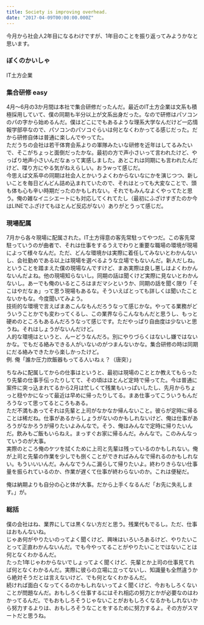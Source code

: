 ```yaml
---
title: Society is improving overhead.
date: "2017-04-09T00:00:00.000Z"
---
```


今月から社会人2年目になるわけですが、1年目のことを振り返ってみようかなと思います。

### ぼくのかいしゃ
IT土方企業

### 集合研修 easy
4月～6月の3か月間は本社で集合研修だったんだ。最近のIT土方企業は文系も積極採用していて、僕の同期も半分以上が文系出身だった。なので研修はパソコンのパの字から始めるんだ。僕はどこにでもあるような理系大学なんだけど一応情報学部卒なので、パソコンのパソコぐらいは何となくわかってる感じだった。だから研修自体は普通に楽しんでやってた。  
ただうちの会社は若干体育会系よりの軍隊みたいな研修を近年はしてるみたいで、そこがちょっと面倒だったかな。最初の方で声小さいって言われたけど、やっぱり地声小さいんだなぁって実感しました。あとこれは同期にも言われたんだけど、喋り方にやる気がねえらしい。おうwって感じだ。  
今思えば文系卒の同期は社会人とかいうよくわからないなにかを演じつつ、新しいことを毎日どんどん詰め込まれていたので、それはとっても大変なことで、頭も体も心も辛い時期だったのかもしれない。それでもみんなよくやってたと思う。俺の雑なイニシエートにも対応してくれてたし（最初にふざけすぎたのか今はLINEでふざけてもほとんど反応がない）ありがとうって感じだ。

### 現場配属
7月から各々現場に配属された。IT土方得意の客先常駐ってやつだ。この客先常駐っていうのが曲者で、それは仕事をするうえでわりと重要な職場の環境が現場によって様々なんだ。ただ、どんな環境かは実際に着任してみないとわかんないし、会社勤めである以上は現場を選べるような立場でもないんだ。新人だしね。  
ということを踏まえた僕の現場なんですけど、まあ実際は良し悪しはよくわかんないんだよね。他の現場知らないし。同期の話は聞くけど実際に見ないとわかんないし。あーでも俺のいるところはまだマシというか、同期の話を聞く限り「そこはやだなぁ」って思う現場もあるな。そういえばとっても詳しくは聞いたことないかもな。今度聞いてみよう。  
技術的な環境で言えばまあこんなもんだろうなって感じかな。やってる業務がどういうことかでも変わってくるし、この業界ならこんなもんだと思うし、もっと硬めのところもあるんだろうなって感じです。ただやっぱり自由度は少ないと思うね。それはしょうがないんだけど。  
人的な環境はというと、んーどうなんだろ。別にやりづらくはないし嫌ではないかな。でもだる絡みできる人がいないのがつまんないかな。集合研修の時は同期にだる絡みできたから楽しかったけど。  
例. 俺「誰か圧力炊飯器もってる人いねぇ？（唐突）」

ちなみに配属してからの仕事はというと、最初は現場のこととか教えてもらったり先輩の仕事手伝ったりしてて、その頃はほとんど定時で帰ってた。今は普通に案件に突っ込まれてるから2月は忙しくて残業もいっぱいしたし、先月からちょっと穏やかになって最近は早めに帰ったりしてる。まあ仕事ってこういうもんだろうなって思ってるところもある。  
ただ不満もあってそれは先輩と上司がなかなか帰んないこと。彼らが定時に帰ることは稀だね。仕事があるからしょうがないのかもしれないけど、俺は仕事があろうがなかろうが帰りたいよみんなで。そう、俺はみんなで定時に帰りたいんだ。飲みもご飯もいらねえ。まっすぐお家に帰るんだ。みんなで。このみんなっていうのが大事。  
実際のところ俺のケツを拭くために上司と先輩は残っているのかもしれない。俺が上司と先輩の作業を少しでも捌くことができればみんなで帰れるのかもしれない。もういいいんだ。みんなでうんこ漏らして帰りたいよ。終わりきらない仕事量を振られているのか、作業が遅くて仕事が終わらないのか。これは便秘だ。

俺は納期よりも自分の心と体が大事。だから上手くなるんだ「お先に失礼します。」が。

### 総括
僕の会社はね、業界にしては黒くない方だと思う。残業代もでるし。ただ、仕事はおもんないね。  
じゃあ何がやりたいのってよく聞くけど、興味はいろいろあるけど、やりたいことって正直わかんないんだ。でも今やってることがやりたいことではないことは何となくわかるんだ。  
たった1年じゃわからないでしょってよく聞くけど、先輩とか上司の仕事見てれば何となくわかるんだ。実際に彼らの立場に立ってないし、知識量も全然違うから絶対そうだとは言えないけど、でも何となくわかるんだ。  
続ければ面白くなってくるのかもしれないってよく聞くけど、今おもしろくないことが問題なんだ。おもしろく仕事するにはそれ相応の努力とかが必要なのはわかってるんだ。でもおもしろそうじゃないことがおもしろくなるかもしれないから努力するよりは、おもしろそうなことをするために努力するよ。その方がスマートだと思うね。